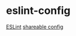 # eslint-config

[ESLint](http://eslint.org/) [shareable config](http://eslint.org/docs/developer-guide/shareable-configs)
